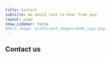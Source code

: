 ```yaml
---
title: Contact
subtitle: We would love to hear from you!
layout: page
show_sidebar: false
#hero_image: assets/ext_images/Home_logo.png
---
```


## Contact us